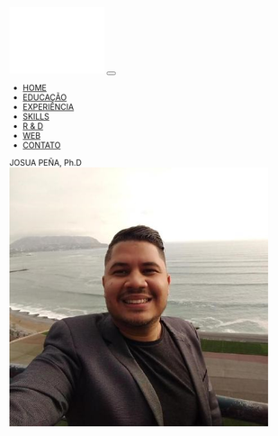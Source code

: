 <!DOCTYPE html>
<html lang="pt-br">

<head>
    <title>Josua Peña - PhD</title>
    <meta charset="utf-8">
    <meta name="viewport" content="width=device-width, initial-scale=1">
    <link rel="shortcut icon" href="img/logo_browser.png" >
    <link rel="stylesheet" href="https://maxcdn.bootstrapcdn.com/bootstrap/4.5.2/css/bootstrap.min.css">
    <script src="https://ajax.googleapis.com/ajax/libs/jquery/3.5.1/jquery.min.js"></script>
    <script src="https://cdnjs.cloudflare.com/ajax/libs/popper.js/1.16.0/umd/popper.min.js"></script>
    <script src="https://maxcdn.bootstrapcdn.com/bootstrap/4.5.2/js/bootstrap.min.js"></script>
    <link href="style.css" rel="stylesheet" type="text/css" />
</head>

<body>

<nav class="navbar navbar-expand-lg navbar-dark sticky-top" id="navbar">
    <div class="container justify-content-between">
        <a class="navbar-brand mr-md-5" href="./index.html"><img src="img/logo_w.png" alt="JP"></a>
        <button class="navbar-toggler" type="button" data-toggle="collapse" data-target="#navbar10">
            <span class="navbar-toggler-icon"></span>
        </button>
        <div class="navbar-collapse collapse" id="navbar10">
            <ul class="navbar-nav nav-fill w-100">
                <li class="nav-item">
                    <a class="nav-link" href="./index.html">HOME</a>
                </li>
                <li class="nav-item">
                    <a class="nav-link" href="./education.html">EDUCAÇÃO</a>
                </li>
                <li class="nav-item">
                    <a class="nav-link" href="./experience.html">EXPERIÊNCIA</a>
                </li>
                <li class="nav-item">
                    <a class="nav-link" href="./skills.html">SKILLS</a>
                </li>
                <li class="nav-item">
                    <a class="nav-link" href="./research.html">R & D</a>
                </li>
                <li class="nav-item">
                    <a class="nav-link" href="./web.html">WEB</a>
                </li>
                <li class="nav-item">
                    <a class="nav-link" href="./contact.html">CONTATO</a>
                </li>
            </ul>
        </div>
    </div>
</nav>

<section id="columns" class="d-flex justify-content-around">
    <div class="container-fluid stripe d-flex align-items-center" style="background-image: url('img/telecom.jpg');">
        <div class="row d-flex align-items-center justify-content-center w-100 h-100 mr-0">
            <div class="col-12 home left-entry" id="text-section">
                <div class="display-2 text-center">
                    JOSUA PEÑA, Ph.D
                </div>
            </div>
        </div>
        <div class="row d-flex align-items-center justify-content-center w-100 h-100 ml-0">
            <div class="col-12 home right-entry" id="img-section">
                <img class="img-fluid" id="profile" alt="Josua Pena Picture" src="img/josh.jpg"/>
            </div>
        </div>
    </div>
</section>

<script src="script.js">
</script>
</body>

</html>
